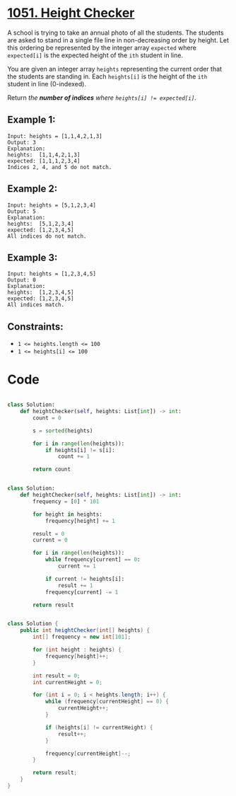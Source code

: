 # [1051. Height Checker](https://leetcode.com/problems/height-checker/description/?envType=daily-question&envId=2024-06-10)

A school is trying to take an annual photo of all the students. The students are asked to stand in a single file line in non-decreasing order by height. Let this ordering be represented by the integer array `expected` where `expected[i]` is the expected height of the `ith` student in line.

You are given an integer array `heights` representing the current order that the students are standing in. Each `heights[i]` is the height of the `ith` student in line (0-indexed).

Return _the **number of indices** where `heights[i] != expected[i]`_.

## Example 1:

```
Input: heights = [1,1,4,2,1,3]
Output: 3
Explanation:
heights:  [1,1,4,2,1,3]
expected: [1,1,1,2,3,4]
Indices 2, 4, and 5 do not match.
```

## Example 2:

```
Input: heights = [5,1,2,3,4]
Output: 5
Explanation:
heights:  [5,1,2,3,4]
expected: [1,2,3,4,5]
All indices do not match.
```

## Example 3:

```
Input: heights = [1,2,3,4,5]
Output: 0
Explanation:
heights:  [1,2,3,4,5]
expected: [1,2,3,4,5]
All indices match.
```

## Constraints:

- `1 <= heights.length <= 100`
- `1 <= heights[i] <= 100`

# Code

```py

class Solution:
    def heightChecker(self, heights: List[int]) -> int:
        count = 0

        s = sorted(heights)

        for i in range(len(heights)):
            if heights[i] != s[i]:
                count += 1

        return count

```

```py

class Solution:
    def heightChecker(self, heights: List[int]) -> int:
        frequency = [0] * 101

        for height in heights:
            frequency[height] += 1

        result = 0
        current = 0

        for i in range(len(heights)):
            while frequency[current] == 0:
                current += 1

            if current != heights[i]:
                result += 1
            frequency[current] -= 1

        return result

```

```java

class Solution {
    public int heightChecker(int[] heights) {
        int[] frequency = new int[101];

        for (int height : heights) {
            frequency[height]++;
        }

        int result = 0;
        int currentHeight = 0;

        for (int i = 0; i < heights.length; i++) {
            while (frequency[currentHeight] == 0) {
                currentHeight++;
            }

            if (heights[i] != currentHeight) {
                result++;
            }

            frequency[currentHeight]--;
        }

        return result;
    }
}

```
